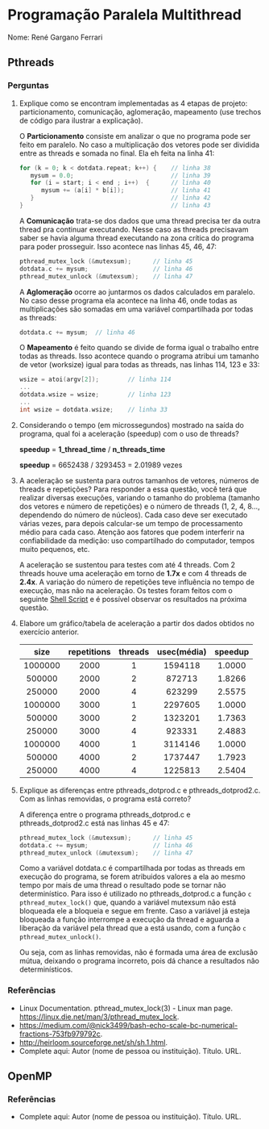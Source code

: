 # Programação Paralela Multithread

Nome: René Gargano Ferrari

## Pthreads

### Perguntas

1. Explique como se encontram implementadas as 4 etapas de projeto: particionamento, comunicação, aglomeração, mapeamento (use trechos de código para ilustrar a explicação).

   O **Particionamento** consiste em analizar o que no programa pode ser feito em paralelo. No caso a multiplicação dos vetores pode ser dividida entre as threads e somada no final. Ela eh feita na linha 41:
   
   ```c
   for (k = 0; k < dotdata.repeat; k++) {    // linha 38
      mysum = 0.0;                           // linha 39
      for (i = start; i < end ; i++)  {      // linha 40
         mysum += (a[i] * b[i]);             // linha 41
      }                                      // linha 42
   }                                         // linha 43
   ```
   
   A **Comunicação** trata-se dos dados que uma thread precisa ter da outra thread pra continuar executando. Nesse caso as threads precisavam saber se havia alguma thread executando na zona crítica do programa para poder prosseguir. Isso acontece nas linhas 45, 46, 47:
   
   ```c
   pthread_mutex_lock (&mutexsum);      // linha 45
   dotdata.c += mysum;                  // linha 46
   pthread_mutex_unlock (&mutexsum);    // linha 47
   ```
   
   A **Aglomeração** ocorre ao juntarmos os dados calculados em paralelo. No caso desse programa ela acontece na linha 46, onde todas as multiplicações são somadas em uma variável compartilhada por todas as threads:
   
   ```c
   dotdata.c += mysum;  // linha 46
   ```
   
   O **Mapeamento** é feito quando se divide de forma igual o trabalho entre todas as threads. Isso acontece quando o programa atribui um tamanho de vetor (worksize) igual para todas as threads, nas linhas 114, 123 e 33:
   
   ```c
   wsize = atoi(argv[2]);        // linha 114
   ...
   dotdata.wsize = wsize;        // linha 123
   ...
   int wsize = dotdata.wsize;    // linha 33
   ```

2. Considerando o tempo (em microssegundos) mostrado na saída do programa, qual foi a aceleração (speedup) com o uso de threads?

   **speedup** = **1_thread_time** / **n_threads_time**

   **speedup** = 6652438 / 3293453 = 2.01989 vezes

3. A aceleração se sustenta para outros tamanhos de vetores, números de threads e repetições? Para responder a essa questão, você terá que realizar diversas execuções, variando o tamanho do problema (tamanho dos vetores e número de repetições) e o número de threads (1, 2, 4, 8..., dependendo do número de núcleos). Cada caso deve ser executado várias vezes, para depois calcular-se um tempo de processamento médio para cada caso. Atenção aos fatores que podem interferir na confiabilidade da medição: uso compartilhado do computador, tempos muito pequenos, etc.

   A aceleração se sustentou para testes com até 4 threads. Com 2 threads houve uma aceleração em torno de **1.7x** e com 4 threads de **2.4x**. A variação do número de repetições teve influência no tempo de execução, mas não na aceleração. Os testes foram feitos com o seguinte [Shell Script](https://github.com/elc139/t2-rgferrari/blob/master/execution_test.sh) e é possível observar os resultados na próxima questão.

4. Elabore um gráfico/tabela de aceleração a partir dos dados obtidos no exercício anterior.

   |size|repetitions|threads|usec(média)|speedup|
   |:---:|:---:|:---:|:---:|:---:|
   |1000000|2000|1|1594118|1.0000|
   |500000|2000|2|872713|1.8266|
   |250000|2000|4|623299|2.5575|
   |1000000|3000|1|2297605|1.0000|
   |500000|3000|2|1323201|1.7363|
   |250000|3000|4|923331|2.4883|
   |1000000|4000|1|3114146|1.0000|
   |500000|4000|2|1737447|1.7923|
   |250000|4000|4|1225813|2.5404|

5. Explique as diferenças entre pthreads_dotprod.c e pthreads_dotprod2.c. Com as linhas removidas, o programa está correto?

   A diferença entre o programa pthreads_dotprod.c e pthreads_dotprod2.c está nas linhas 45 e 47:

   ```c
   pthread_mutex_lock (&mutexsum);      // linha 45
   dotdata.c += mysum;                  // linha 46
   pthread_mutex_unlock (&mutexsum);    // linha 47
   ```

   Como a variável dotdata.c é compartilhada por todas as threads em execução do programa, se forem atribuidos valores a ela ao mesmo tempo por mais de uma thread o resultado pode se tornar não determinístico. Para isso é utilizado no pthreads_dotprod.c a função ```c pthread_mutex_lock()``` que, quando a variável mutexsum não está bloqueada ele a bloqueia e segue em frente. Caso a variável já esteja bloqueada a função interrompe a execução da thread e aguarda a liberação da variável pela thread que a está usando, com a função ```c pthread_mutex_unlock()```. 
   
   Ou seja, com as linhas removidas, não é formada uma área de exclusão mútua, deixando o programa incorreto, pois dá chance a resultados não determinísticos.

### Referências

- Linux Documentation. pthread_mutex_lock(3) - Linux man page. https://linux.die.net/man/3/pthread_mutex_lock.
- https://medium.com/@nick3499/bash-echo-scale-bc-numerical-fractions-753fb979792c.
- http://heirloom.sourceforge.net/sh/sh.1.html.
- Complete aqui: Autor (nome de pessoa ou instituição). Título. URL.

## OpenMP

### Referências

- Complete aqui: Autor (nome de pessoa ou instituição). Título. URL.
